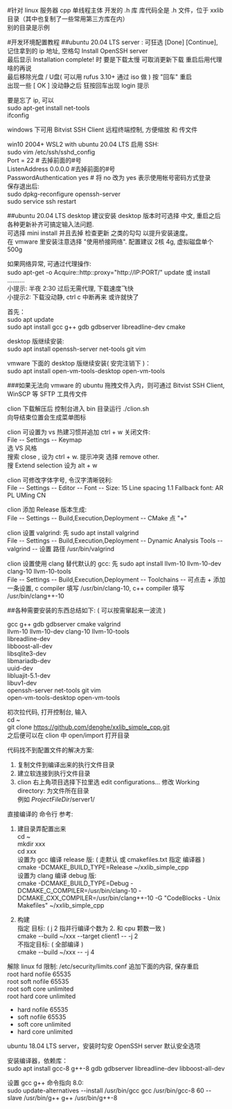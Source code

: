#针对 linux 服务器 cpp 单线程主体 开发的 .h 库
库代码全是 .h 文件，位于 xxlib 目录（其中也复制了一些常用第三方库在内）  
别的目录是示例  


#开发环境配置教程
##ubuntu 20.04 LTS server
: 可狂选 [Done] [Continue],  记住拿到的 ip 地址, 空格勾 Install OpenSSH server  
最后显示 Installation complete! 时 要是下载太慢 可取消更新下载 重启后用代理啥的再说  
最后移除光盘 / U盘( 可以用 rufus 3.10+ 通过 iso 做 ) 按 "回车" 重启  
出现一些 [ OK ] 没动静之后 狂按回车出现 login 提示  

要是忘了 ip, 可以  
sudo apt-get install net-tools  
ifconfig  

windows 下可用 Bitvist SSH Client 远程终端控制, 方便缩放 和 传文件  

win10 2004+  WSL2 with ubuntu 20.04 LTS 启用 SSH:  
sudo vim /etc/ssh/sshd_config  
Port = 22 # 去掉前面的#号  
ListenAddress 0.0.0.0		#去掉前面的#号  
PasswordAuthentication yes # 将 no 改为 yes 表示使用帐号密码方式登录  
保存退出后:  
sudo dpkg-reconfigure openssh-server  
sudo service ssh restart  





##ubuntu 20.04 LTS desktop
建议安装 desktop 版本时可选择 中文, 重启之后各种更新补齐可搞定输入法问题.   
可选择 mini install 并且去掉 检查更新 之类的勾勾 以提升安装速度。  
在 vmware 里安装注意选择 "使用桥接网络". 配置建议 2核 4g, 虚拟磁盘单个 500g  


如果网络异常, 可通过代理操作:  
sudo apt-get -o Acquire::http::proxy="http://IP:PORT/" update 或 install ..........  
小提示: 半夜 2:30 过后无需代理, 下载速度飞快  
小提示2: 下载没动静, ctrl c 中断再来 或许就快了  


首先：  
sudo apt update  
sudo apt install gcc g++ gdb gdbserver libreadline-dev cmake  

desktop 版继续安装:  
sudo apt install openssh-server net-tools git vim  

vmware 下面的 desktop 版继续安装( 安完注销下 )：  
sudo apt install open-vm-tools-desktop open-vm-tools  

###如果无法向 vmware 的 ubuntu 拖拽文件入内，则可通过 Bitvist SSH Client, WinSCP 等 SFTP 工具传文件  




clion 下载解压后 控制台进入 bin 目录运行 ./clion.sh  
向导结束位置会生成菜单图标  


clion 可设置为 vs 热建习惯并追加 ctrl + w 关闭文件:  
File -- Settings -- Keymap   
选 VS 风格   
搜索 close , 设为 ctrl + w. 提示冲突 选择 remove other.   
搜 Extend selection 设为 alt + w  


clion 可修改字体字号, 令汉字清晰锐利:  
File -- Settings -- Editor -- Font -- Size: 15  Line spacing 1.1   Fallback font: AR PL UMing CN  


clion 添加 Release 版本生成:  
File -- Settings -- Build,Execution,Deployment -- CMake 点 "+"  


clion 设置 valgrind: 先 sudo apt install valgrind  
File -- Settings -- Build,Execution,Deployment -- Dynamic Analysis Tools -- valgrind -- 设置 路径 /usr/bin/valgrind  


clion 设置使用 clang 替代默认的 gcc: 先 sudo apt install llvm-10 llvm-10-dev clang-10 llvm-10-tools  
File -- Settings -- Build,Execution,Deployment -- Toolchains -- 可点击 + 添加一条设置,  c compiler 填写 /usr/bin/clang-10, c++ compiler 填写 /usr/bin/clang++-10  





##各种需要安装的东西总结如下: ( 可以按需窜起来一波流 )  

gcc g++ gdb gdbserver cmake valgrind  
llvm-10 llvm-10-dev clang-10 llvm-10-tools  
libreadline-dev  
libboost-all-dev  
libsqlite3-dev  
libmariadb-dev  
uuid-dev  
libluajit-5.1-dev  
libuv1-dev   
openssh-server net-tools git vim  
open-vm-tools-desktop open-vm-tools  






初次拉代码, 打开控制台, 输入  
cd ~  
git clone https://github.com/denghe/xxlib_simple_cpp.git  
之后便可以在 clion 中 open/import 打开目录  




代码找不到配置文件的解决方案:   
1. 复制文件到编译出来的执行文件目录  
2. 建立软连接到执行文件目录  
3. clion 右上角项目选择下拉里选 edit configurations... 修改 Working directory: 为文件所在目录  
	例如 $ProjectFileDir$/server1/  




直接编译的 命令行 参考:   

1. 建目录弄配置出来  
cd ~  
mkdir xxx  
cd xxx  
设置为 gcc 编译 release 版: ( 走默认 或 cmakefiles.txt 指定 编译器 )  
cmake -DCMAKE_BUILD_TYPE=Release ~/xxlib_simple_cpp  
设置为 clang 编译 debug 版:  
cmake -DCMAKE_BUILD_TYPE=Debug -DCMAKE_C_COMPILER=/usr/bin/clang-10 -DCMAKE_CXX_COMPILER=/usr/bin/clang++-10 -G "CodeBlocks - Unix Makefiles" ~/xxlib_simple_cpp  

2. 构建  
指定 目标: ( j 2 指并行编译个数为 2. 和 cpu 颗数一致 )  
cmake --build ~/xxx --target client1 -- -j 2  
不指定目标: ( 全部编译 )  
cmake --build ~/xxx -- -j 4  






解除 linux fd 限制: /etc/security/limits.conf 追加下面的内容, 保存重启  
root hard nofile 65535  
root soft nofile 65535  
root soft core unlimited  
root hard core unlimited  
* hard nofile 65535  
* soft nofile 65535  
* soft core unlimited  
* hard core unlimited  



ubuntu 18.04 LTS server，安装时勾安 OpenSSH server 默认安全选项  

安装编译器，依赖库：  
sudo apt install gcc-8 g++-8 gdb gdbserver libreadline-dev libboost-all-dev  

设置 gcc g++ 命令指向 8.0:  
sudo update-alternatives --install /usr/bin/gcc gcc /usr/bin/gcc-8 60 --slave /usr/bin/g++ g++ /usr/bin/g++-8  
